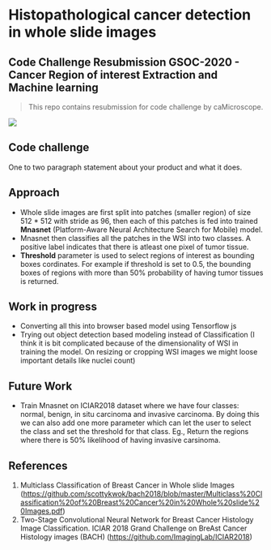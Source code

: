 # Histopathological cancer detection in whole slide images

## Code Challenge Resubmission GSOC-2020 - Cancer Region of interest Extraction and Machine learning

> This repo contains resubmission for code challenge by caMicroscope.

![](https://github.com/divyaprabha123/caMicroscopeGSOC_2/blob/master/output/FINAL.gif)


## Code challenge

One to two paragraph statement about your product and what it does.

## Approach

 - Whole slide images are first split into patches (smaller region) of size 512 * 512 with stride as 96, then each of this patches is fed into trained **Mnasnet** (Platform-Aware Neural Architecture Search for Mobile) model.
 - Mnasnet then classifies all the patches in the WSI into two classes. A positive label indicates that there is atleast one pixel of tumor tissue. 
 - **Threshold** parameter is used to select regions of interest as bounding boxes cordinates. For example if threshold is set to 0.5, the bounding boxes of regions with more than 50% probability of having tumor tissues is returned. 

## Work in progress
- Converting all this into browser based model using Tensorflow js
- Trying out object detection based modeling instead of Classification (I think it is bit complicated because of the dimensionality of WSI in training the model. On resizing or cropping WSI images we might loose important details like nuclei count)

## Future Work
- Train Mnasnet on ICIAR2018 dataset where we have four classes: normal, benign, in situ carcinoma and invasive carcinoma. By doing this we can also add one more parameter which can let the user to select the class and set the threshold for that class. Eg., Return the regions where there is 50% likelihood of having invasive carsinoma.
## References

1. Multiclass Classification of Breast Cancer in Whole slide Images (https://github.com/scottykwok/bach2018/blob/master/Multiclass%20Classification%20of%20Breast%20Cancer%20in%20Whole%20slide%20Images.pdf)
2. Two-Stage Convolutional Neural Network for Breast Cancer Histology Image Classification. ICIAR 2018 Grand Challenge on BreAst Cancer Histology images (BACH) (https://github.com/ImagingLab/ICIAR2018)

